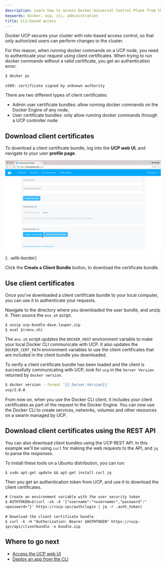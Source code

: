 ```yaml
---
description: Learn how to access Docker Universal Control Plane from the CLI.
keywords: docker, ucp, cli, administration
title: CLI-based access
---
```


Docker UCP secures your cluster with role-based access control, so that only
authorized users can perform changes to the cluster.

For this reason, when running docker commands on a UCP node, you need to
authenticate your request using client certificates. When trying to run docker
commands without a valid certificate, you get an authentication error:

```none
$ docker ps

x509: certificate signed by unknown authority
```

There are two different types of client certificates:

* Admin user certificate bundles: allow running docker commands on the
Docker Engine of any node,
* User certificate bundles: only allow running docker commands through a UCP
controller node.

## Download client certificates

To download a client certificate bundle, log into the **UCP web UI**, and
navigate to your user **profile page**.

![](../images/cli-based-access-1.png){: .with-border}

Click the **Create a Client Bundle** button, to download the certificate bundle.


## Use client certificates

Once you've downloaded a client certificate bundle to your local computer, you
can use it to authenticate your requests.

Navigate to the directory where you downloaded the user bundle, and unzip it.
Then source the `env.sh` script.

```none
$ unzip ucp-bundle-dave.lauper.zip
$ eval $(<env.sh)
```

The `env.sh` script updates the `DOCKER_HOST` environment variable to make your
local Docker CLI communicate with UCP. It also updates the `DOCKER_CERT_PATH`
environment variables to use the client certificates that are included in the
client bundle you downloaded.

To verify a client certificate bundle has been loaded and the client is
successfully communicating with UCP, look for `ucp` in the `Server Version`
returned by `docker version`.

```bash
$ docker version --format '{{.Server.Version}}'
ucp/2.0.0
```

From now on, when you use the Docker CLI client, it includes your client
certificates as part of the request to the Docker Engine.
You can now use the Docker CLI to create services, networks, volumes and other
resources on a swarm managed by UCP.

## Download client certificates using the REST API

You can also download client bundles using the UCP REST API. In
this example we'll be using `curl` for making the web requests to the API, and
`jq` to parse the responses.

To install these tools on a Ubuntu distribution, you can run:

```none
$ sudo apt-get update && apt-get install curl jq
```

Then you get an authentication token from UCP, and use it to download the
client certificates.

```none
# Create an environment variable with the user security token
$ AUTHTOKEN=$(curl -sk -d '{"username":"<username>","password":"<password>"}' https://<ucp-ip>/auth/login | jq -r .auth_token)

# Download the client certificate bundle
$ curl -k -H "Authorization: Bearer $AUTHTOKEN" https://<ucp-ip>/api/clientbundle -o bundle.zip
```

## Where to go next

* [Access the UCP web UI](index.md)
* [Deploy an app from the CLI](../applications/deploy-app-cli.md)

